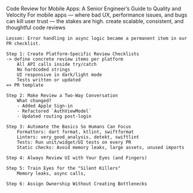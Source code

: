 Code Review for Mobile Apps: A Senior Engineer’s Guide to Quality and Velocity
	For mobile apps — where bad UX, performance issues, and bugs can kill user trust — the stakes are high.
	create scalable, consistent, and thoughtful code reviews

	Lesson: Error handling in async logic became a permanent item in our PR checklist.

	Step 1: Create Platform-Specific Review Checklists
	-> define concrete review items per platform
		All API calls inside try/catch
		No hardcoded strings
		UI responsive in dark/light mode
		Tests written or updated
	=> PR template

	Step 2: Make Review a Two-Way Conversation
		What changed?
		- Added Apple Sign-in
		- Refactored `AuthViewModel`
		- Updated routing post-login

	Step 3: Automate the Basics So Humans Can Focus
		Formatters: dart format, ktlint, swiftformat
		Linters: very_good_analysis, detekt, swiftlint
		Tests: Run unit/widget/UI tests on every PR
		Static checks: Avoid memory leaks, large assets, unused imports

	Step 4: Always Review UI with Your Eyes (and Fingers)

	Step 5: Train Eyes for the "Silent Killers"
		Memory leaks, async calls, 

	Step 6: Assign Ownership Without Creating Bottlenecks